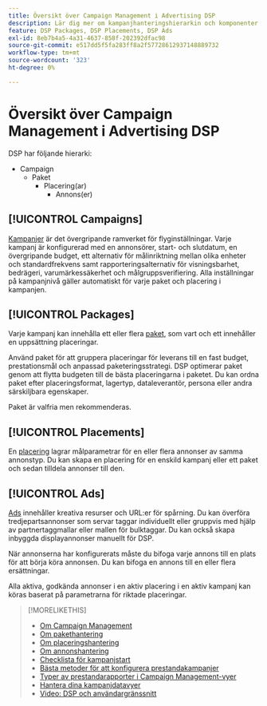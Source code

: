 ```yaml
---
title: Översikt över Campaign Management i Advertising DSP
description: Lär dig mer om kampanjhanteringshierarkin och komponenter.
feature: DSP Packages, DSP Placements, DSP Ads
exl-id: 8eb7b4a5-4a31-4637-858f-202392dfac98
source-git-commit: e517dd5f5fa283ff8a2f57728612937148889732
workflow-type: tm+mt
source-wordcount: '323'
ht-degree: 0%

---
```


# Översikt över Campaign Management i Advertising DSP

DSP har följande hierarki:

* Campaign
   * Paket
      * Placering(ar)
         * Annons(er)
<!-- Do clients think in terms of insertion orders? If yes, then work in the following info.:
In Advertising DSP, an insertion order is represented as a campaign, and line items are represented as packages. Each package includes placements, which can use different strategies and tactics to deliver the line item requirements.
-->

## [!UICONTROL Campaigns]

[Kampanjer](/help/dsp/campaign-management/campaigns/campaign-about.md) är det övergripande ramverket för flyginställningar. Varje kampanj är konfigurerad med en annonsörer, start- och slutdatum, en övergripande budget, ett alternativ för målinriktning mellan olika enheter och standardfrekvens samt rapporteringsalternativ för visningsbarhet, bedrägeri, varumärkessäkerhet och målgruppsverifiering. Alla inställningar på kampanjnivå gäller automatiskt för varje paket och placering i kampanjen.

## [!UICONTROL Packages]

Varje kampanj kan innehålla ett eller flera [paket](/help/dsp/campaign-management/packages/package-about.md), som vart och ett innehåller en uppsättning placeringar.

Använd paket för att gruppera placeringar för leverans till en fast budget, prestationsmål och anpassad paketeringsstrategi. DSP optimerar paket genom att flytta budgeten till de bästa placeringarna i paketet. Du kan ordna paket efter placeringsformat, lagertyp, dataleverantör, persona eller andra särskiljbara egenskaper.

Paket är valfria men rekommenderas.

## [!UICONTROL Placements]

En [placering](/help/dsp/campaign-management/placements/placement-about.md) lagrar målparametrar för en eller flera annonser av samma annonstyp. Du kan skapa en placering för en enskild kampanj eller ett paket och sedan tilldela annonser till den.

## [!UICONTROL Ads]

[Ads](/help/dsp/campaign-management/ads/ad-about.md) innehåller kreativa resurser och URL:er för spårning. Du kan överföra tredjepartsannonser som servar taggar individuellt eller gruppvis med hjälp av partnertaggmallar eller mallen för bulktaggar. Du kan också skapa inbyggda displayannonser manuellt för DSP.

När annonserna har konfigurerats måste du bifoga varje annons till en plats för att börja köra annonsen. Du kan bifoga en annons till en eller flera ersättningar.

Alla aktiva, godkända annonser i en aktiv placering i en aktiv kampanj kan köras baserat på parametrarna för riktade placeringar.

>[!MORELIKETHIS]
>
>* [Om Campaign Management](/help/dsp/campaign-management/campaigns/campaign-about.md)
>* [Om pakethantering](/help/dsp/campaign-management/packages/package-about.md)
>* [Om placeringshantering](/help/dsp/campaign-management/placements/placement-about.md)
>* [Om annonshantering](/help/dsp/campaign-management/ads/ad-about.md)
>* [Checklista för kampanjstart](/help/dsp/campaign-management/campaign-launch-checklist.md)
>* [Bästa metoder för att konfigurera prestandakampanjer](/help/dsp/optimization/campaign-best-practices-performance.md)
>* [Typer av prestandarapporter i Campaign Management-vyer](/help/dsp/campaign-management/reports/campaign-reports-about.md)
>* [Hantera dina kampanjdatavyer](/help/dsp/campaign-management/reports/campaign-data-views-manage.md)
>* [Video: DSP och användargränssnitt](https://experienceleague.adobe.com/docs/advertising-learn/tutorials/dsp/ui.html?lang=sv-SE)
